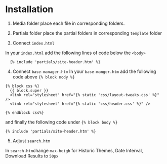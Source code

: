 # Installation 

1. Media folder
place each file in corresponding folders.

2. Partials folder
place the partial folders in corresponding `template` folder

3. Connect `index.html`

In your `index.html` add the following lines of code below the `<body>` 

```
  {% include 'partials/site-header.htm' %}
```

4. Connect `base-manager.htm`
In your `base-manger.htm` add the following code above `{% block nody %}`
```
{% block css %}
  {{ block.super }}
  <link rel="stylesheet" href="{% static 'css/layout-tweaks.css' %}" />
  <link rel="stylesheet" href="{% static 'css/header.css' %}" />

{% endblock css%}
```
and finally the following code under `{% block body %}`
```
{% include 'partials/site-header.htm' %}
```
5. Adjust `search.htm`

In `search.htm`change `max-heigh` for Historic Themes, Date Interval, Download Results to `50px`
